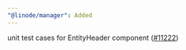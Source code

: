 ```yaml
---
"@linode/manager": Added
---
```


unit test cases for EntityHeader component ([#11222](https://github.com/linode/manager/pull/11222))
